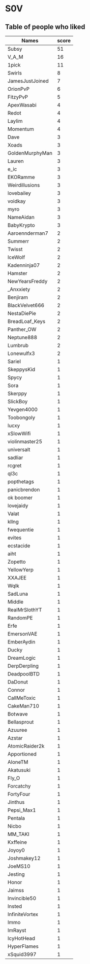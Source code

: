 # S0V
## Table of people who liked
Names | score
--- | ---
Subsy | 51
V_A_M | 16
1pick | 11
Swirls | 8
JamesJustJoined | 7
OrionPvP | 6
FitzyPvP | 5
ApexWasabi | 4
Redot | 4
Laylim | 4
Momentum | 4
Dave | 3
Xoads | 3
GoldenMurphyMan | 3
Lauren | 3
e_ic | 3
EKORamme | 3
Weirdillusions | 3
lovebailey | 3
voidkay | 3
myro | 3
NameAidan | 3
BabyKrypto | 3
Aaroennderman7 | 2
Summerr | 2
Twisst | 2
IceWolf | 2
Kadenninja07 | 2
Hamster | 2
NewYearsFreddy | 2
_Anxxiety | 2
Benjiram | 2
BlackVelvet666 | 2
NestaDiePie | 2
BreadLoaf_Keys | 2
Panther_OW | 2
Neptune888 | 2
Lumbrub | 2
Lonewulfx3 | 2
Sariel | 1
SkeppysKid | 1
Spycy | 1
Sora | 1
Skerppy | 1
SlickBoy | 1
Yevgen4000 | 1
Toobongoly | 1
lucxy | 1
xSlowWifi | 1
violinmaster25 | 1
universalt | 1
sadliar | 1
rcgret | 1
ql3c | 1
popthetags | 1
panicbrendon | 1
ok boomer | 1
lovejaidy | 1
Valat | 1
kllng | 1
fwequentie | 1
evites | 1
ecstacide | 1
aiht | 1
Zopetto | 1
YellowYerp | 1
XXAJEE | 1
Wqlk | 1
SadLuna | 1
Middle | 1
RealMrSlothYT | 1
RandomPE | 1
Erfe | 1
EmersonVAE | 1
EmberAydin | 1
Ducky | 1
DreamLogic | 1
DerpDerpling | 1
DeadpoolBTD | 1
DaDonut | 1
Connor | 1
CallMeToxic | 1
CakeMan710 | 1
Botwave | 1
Bellasprout | 1
Azuuree | 1
Azstar | 1
AtomicRaider2k | 1
Apportioned | 1
AloneTM | 1
Akatusuki | 1
Fly_O | 1
Forcatchy | 1
FortyFour | 1
Jinthus | 1
Pepsi_Max1 | 1
Pentala | 1
Nicbo | 1
MM_TAKI | 1
Kxffeine | 1
Joyoy0 | 1
Joshmakey12 | 1
JoeMS10 | 1
Jesting | 1
Honor | 1
Jaimss | 1
Invincible50 | 1
Insted | 1
InfiniteVortex | 1
Immo | 1
ImRayst | 1
IcyHotHead | 1
HyperFlames | 1
xSquid3997 | 1
